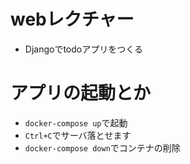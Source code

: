 # webレクチャー
- Djangoでtodoアプリをつくる

# アプリの起動とか
- `docker-compose up`で起動
- `Ctrl+C`でサーバ落とせます
- `docker-compose down`でコンテナの削除